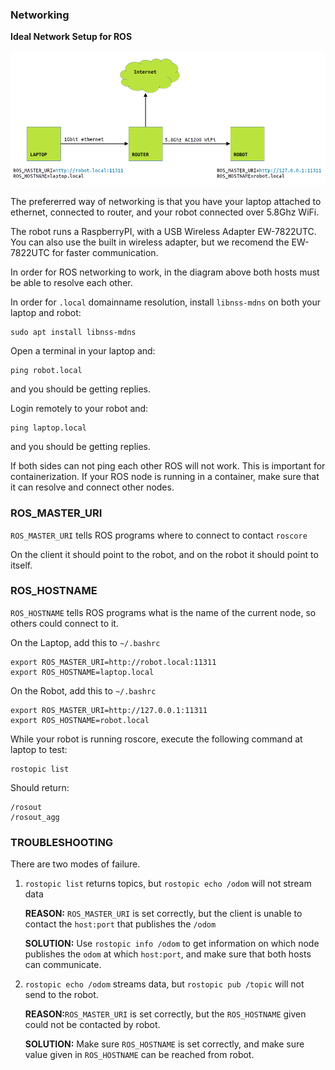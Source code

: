 ### Networking

**Ideal Network Setup for ROS**

![Ideal Network Setup for ROS](https://raw.githubusercontent.com/ROSRider/rosrider_doc/main/img/networking.png)

The prefererred way of networking is that you have your laptop attached to ethernet, connected to router, and your robot connected over 5.8Ghz WiFi.

The robot runs a RaspberryPI, with a USB Wireless Adapter EW-7822UTC. You can also use the built in wireless adapter, but we recomend the EW-7822UTC for faster communication.

In order for ROS networking to work, in the diagram above both hosts must be able to resolve each other.

In order for `.local` domainname resolution, install `libnss-mdns` on both your laptop and robot:

```console
sudo apt install libnss-mdns
```


Open a terminal in your laptop and:

```console
ping robot.local
```

and you should be getting replies.

Login remotely to your robot and:

```console
ping laptop.local
```

and you should be getting replies.

If both sides can not ping each other ROS will not work. This is important for containerization. If your ROS node is running in a container, make sure that it can resolve and connect other nodes.

### ROS\_MASTER\_URI

`ROS_MASTER_URI` tells ROS programs where to connect to contact `roscore`

On the client it should point to the robot, and on the robot it should point to itself.

### ROS_HOSTNAME

 `ROS_HOSTNAME` tells ROS programs what is the name of the current node, so others could connect to it.

On the Laptop, add this to `~/.bashrc`

```console
export ROS_MASTER_URI=http://robot.local:11311
export ROS_HOSTNAME=laptop.local
```

On the Robot, add this to `~/.bashrc`

```console
export ROS_MASTER_URI=http://127.0.0.1:11311
export ROS_HOSTNAME=robot.local
```

While your robot is running roscore, execute the following command at laptop to test:

```console
rostopic list
```

Should return:

```console
/rosout
/rosout_agg
```


### TROUBLESHOOTING

There are two modes of failure.

1. `rostopic list` returns topics, but `rostopic echo /odom` will not stream data

	**REASON:** `ROS_MASTER_URI` is set correctly, but the client is unable to contact the `host:port` that publishes the `/odom`
	
	**SOLUTION:** Use `rostopic info /odom` to get information on which node publishes the `odom` at which `host:port`, and make sure that both hosts can communicate.
	
2. `rostopic echo /odom` streams data, but `rostopic pub /topic` will not send to the robot.
	
	**REASON:**`ROS_MASTER_URI` is set correctly, but the `ROS_HOSTNAME` given could not be contacted by robot.
	
	**SOLUTION:** Make sure `ROS_HOSTNAME` is set correctly, and make sure value given in `ROS_HOSTNAME` can be reached from robot.